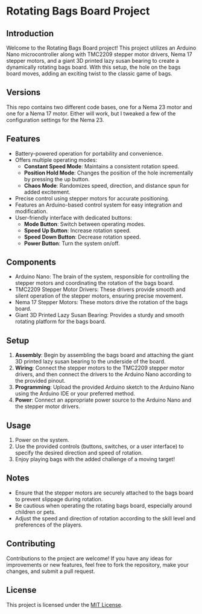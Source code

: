 # Rotating Bags Board Project

## Introduction
Welcome to the Rotating Bags Board project! This project utilizes an Arduino Nano microcontroller along with TMC2209 stepper motor drivers, Nema 17 stepper motors, and a giant 3D printed lazy susan bearing to create a dynamically rotating bags board. With this setup, the hole on the bags board moves, adding an exciting twist to the classic game of bags.

## Versions
This repo contains two different code bases, one for a Nema 23 motor and one for a Nema 17 motor. Either will work, but I tweaked a few of the configuration settings for the Nema 23. 

## Features
- Battery-powered operation for portability and convenience.
- Offers multiple operating modes:
  - **Constant Speed Mode**: Maintains a consistent rotation speed.
  - **Position Hold Mode**: Changes the position of the hole incrementally by pressing the up button.
  - **Chaos Mode**: Randomizes speed, direction, and distance spun for added excitement.
- Precise control using stepper motors for accurate positioning.
- Features an Arduino-based control system for easy integration and modification.
- User-friendly interface with dedicated buttons:
  - **Mode Button**: Switch between operating modes.
  - **Speed Up Button**: Increase rotation speed.
  - **Speed Down Button**: Decrease rotation speed.
  - **Power Button**: Turn the system on/off.

## Components
- Arduino Nano: The brain of the system, responsible for controlling the stepper motors and coordinating the rotation of the bags board.
- TMC2209 Stepper Motor Drivers: These drivers provide smooth and silent operation of the stepper motors, ensuring precise movement.
- Nema 17 Stepper Motors: These motors drive the rotation of the bags board.
- Giant 3D Printed Lazy Susan Bearing: Provides a sturdy and smooth rotating platform for the bags board.

## Setup
1. **Assembly**: Begin by assembling the bags board and attaching the giant 3D printed lazy susan bearing to the underside of the board.
2. **Wiring**: Connect the stepper motors to the TMC2209 stepper motor drivers, and then connect the drivers to the Arduino Nano according to the provided pinout.
3. **Programming**: Upload the provided Arduino sketch to the Arduino Nano using the Arduino IDE or your preferred method.
4. **Power**: Connect an appropriate power source to the Arduino Nano and the stepper motor drivers.

## Usage
1. Power on the system.
2. Use the provided controls (buttons, switches, or a user interface) to specify the desired direction and speed of rotation.
3. Enjoy playing bags with the added challenge of a moving target!

## Notes
- Ensure that the stepper motors are securely attached to the bags board to prevent slippage during rotation.
- Be cautious when operating the rotating bags board, especially around children or pets.
- Adjust the speed and direction of rotation according to the skill level and preferences of the players.

## Contributing
Contributions to the project are welcome! If you have any ideas for improvements or new features, feel free to fork the repository, make your changes, and submit a pull request.

## License
This project is licensed under the [MIT License](LICENSE).

